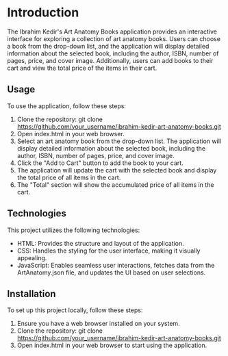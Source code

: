 # Introduction
The Ibrahim Kedir's Art Anatomy Books application provides an interactive interface for exploring a collection of art anatomy books. Users can choose a book from the drop-down list, and the application will display detailed information about the selected book, including the author, ISBN, number of pages, price, and cover image. Additionally, users can add books to their cart and view the total price of the items in their cart.

## Usage
To use the application, follow these steps:

1. Clone the repository: git clone https://github.com/your_username/ibrahim-kedir-art-anatomy-books.git
2. Open index.html in your web browser.
3. Select an art anatomy book from the drop-down list.
The application will display detailed information about the selected book, including the author, ISBN, number of pages, price, and cover image.
4. Click the "Add to Cart" button to add the book to your cart.
5. The application will update the cart with the selected book and display the total price of all items in the cart.
6. The "Total" section will show the accumulated price of all items in the cart.

## Technologies
This project utilizes the following technologies:

- HTML: Provides the structure and layout of the application.
- CSS: Handles the styling for the user interface, making it visually appealing.
- JavaScript: Enables seamless user interactions, fetches data from the ArtAnatomy.json file, and updates the UI based on user selections.

## Installation
To set up this project locally, follow these steps:

1. Ensure you have a web browser installed on your system.
2. Clone the repository: git clone https://github.com/your_username/ibrahim-kedir-art-anatomy-books.git
3. Open index.html in your web browser to start using the application.




